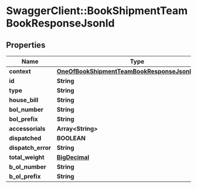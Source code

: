 # SwaggerClient::BookShipmentTeamBookResponseJsonld

## Properties
Name | Type | Description | Notes
------------ | ------------- | ------------- | -------------
**context** | [**OneOfBookShipmentTeamBookResponseJsonldContext**](OneOfBookShipmentTeamBookResponseJsonldContext.md) |  | [optional] 
**id** | **String** |  | [optional] 
**type** | **String** |  | [optional] 
**house_bill** | **String** |  | [optional] 
**bol_number** | **String** |  | [optional] 
**bol_prefix** | **String** |  | [optional] 
**accessorials** | **Array&lt;String&gt;** |  | [optional] 
**dispatched** | **BOOLEAN** |  | [optional] 
**dispatch_error** | **String** |  | [optional] 
**total_weight** | [**BigDecimal**](BigDecimal.md) |  | [optional] 
**b_ol_number** | **String** |  | [optional] 
**b_ol_prefix** | **String** |  | [optional] 

